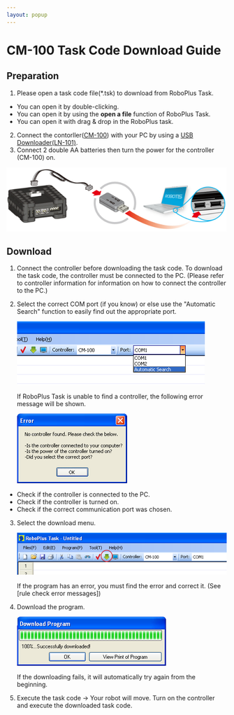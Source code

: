 ```yaml
---
layout: popup
---
```

# CM-100 Task Code Download Guide

## Preparation

1. Please open a task code file(\*.tsk) to download from RoboPlus Task.
  - You can open it by double-clicking.
  - You can open it by using the **open a file** function of RoboPlus Task.
  - You can open it with drag & drop in the RoboPlus task.

2. Connect the contorller([CM-100]) with your PC by using a [USB Downloader(LN-101)].
3. Connect 2 double AA batteries then turn the power for the controller (CM-100) on.

  ![img_01][img_01]

## Download

1. Connect the controller before downloading the task code. To download the task code, the controller must be connected to the PC. (Please refer to controller information for information on how to connect the controller to the PC.)

2. Select the correct COM port (if you know) or else use the "Automatic Search" function  to easily find out the appropriate port.

    ![img_02][img_02]

    If RoboPlus Task is unable to find a controller, the following error message will be shown.

    ![img_03][img_03]

  - Check if the controller is connected to the PC.
  - Check if the controller is turned on.
  - Check if the correct communication port was chosen.

3. Select the download menu.

    ![img_04][img_04]

    If the program has an error, you must find the error and correct it. (See [rule check error messages])

4. Download the program.

    ![img_05][img_05]

    If the downloading fails, it will automatically try again from the beginning.

5. Execute the task code -> Your robot will move. Turn on the controller and execute the downloaded task code.

[img_01]: /assets/images/edu/task_download_01.jpg
[img_02]: /assets/images/edu/task_download_02.png
[img_03]: /assets/images/edu/task_download_03.png
[img_04]: /assets/images/edu/task_download_04.png
[img_05]: /assets/images/edu/task_download_05.png
[CM-100]: /docs/en/parts/controller/cm-100/
[USB Downloader(LN-101)]: /docs/en/parts/interface/ln-101/
